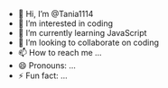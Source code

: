 - 👋 Hi, I’m @Tania1114
- 👀 I’m interested in coding
- 🌱 I’m currently learning JavaScript
- 💞️ I’m looking to collaborate on coding
- 📫 How to reach me ...
- 😄 Pronouns: ...
- ⚡ Fun fact: ...

<!---
Tania1114/Tania1114 is a ✨ special ✨ repository because its `README.md` (this file) appears on your GitHub profile.
You can click the Preview link to take a look at your changes.
--->

